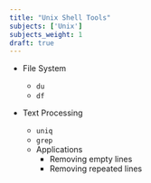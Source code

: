 ```yaml
---
title: "Unix Shell Tools"
subjects: ['Unix']
subjects_weight: 1
draft: true
---
```


<!--
	https://community.atlassian.com/t5/Marketplace-Apps-articles/The-7-hacks-of-highly-successful-automation/ba-p/871490
-->

- File System
	- `du`
	- `df`


- Text Processing
	- `uniq`
	- `grep`
	- Applications
		- Removing empty lines
		- Removing repeated lines